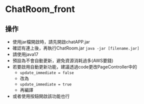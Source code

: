 # ChatRoom_front
## 操作
- 使用jar檔開啟時，請先開啟chatAPP.jar
- 確認有連上後，再執行ChatRoom.jar
`java -jar [filename.jar]`
- 請使用java17
- 預設為不會自動更新，避免資源消耗過多(AWS要錢)
- 若要啟用自動更新功能，建議透過code更改PageController中的
  - `update_immediate = false`
  - 改為
  - `update_immediate = true`
  - 再編譯
- 或者使用按鈕開啟該功能也行
